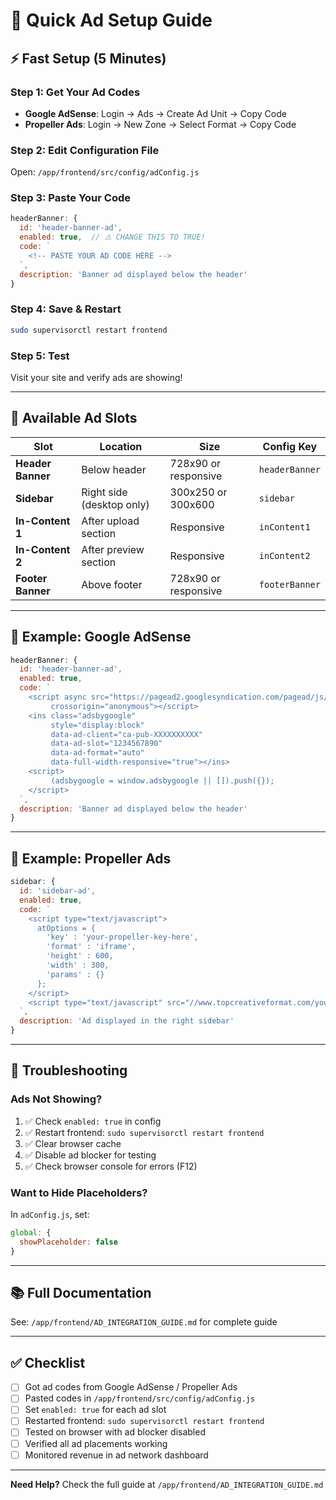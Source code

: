 # 🚀 Quick Ad Setup Guide

## ⚡ Fast Setup (5 Minutes)

### Step 1: Get Your Ad Codes
- **Google AdSense**: Login → Ads → Create Ad Unit → Copy Code
- **Propeller Ads**: Login → New Zone → Select Format → Copy Code

### Step 2: Edit Configuration File
Open: `/app/frontend/src/config/adConfig.js`

### Step 3: Paste Your Code
```javascript
headerBanner: {
  id: 'header-banner-ad',
  enabled: true,  // ⚠️ CHANGE THIS TO TRUE!
  code: `
    <!-- PASTE YOUR AD CODE HERE -->
  `,
  description: 'Banner ad displayed below the header'
}
```

### Step 4: Save & Restart
```bash
sudo supervisorctl restart frontend
```

### Step 5: Test
Visit your site and verify ads are showing!

---

## 📍 Available Ad Slots

| Slot | Location | Size | Config Key |
|------|----------|------|------------|
| **Header Banner** | Below header | 728x90 or responsive | `headerBanner` |
| **Sidebar** | Right side (desktop only) | 300x250 or 300x600 | `sidebar` |
| **In-Content 1** | After upload section | Responsive | `inContent1` |
| **In-Content 2** | After preview section | Responsive | `inContent2` |
| **Footer Banner** | Above footer | 728x90 or responsive | `footerBanner` |

---

## 📝 Example: Google AdSense

```javascript
headerBanner: {
  id: 'header-banner-ad',
  enabled: true,
  code: `
    <script async src="https://pagead2.googlesyndication.com/pagead/js/adsbygoogle.js?client=ca-pub-XXXXXXXXXX"
         crossorigin="anonymous"></script>
    <ins class="adsbygoogle"
         style="display:block"
         data-ad-client="ca-pub-XXXXXXXXXX"
         data-ad-slot="1234567890"
         data-ad-format="auto"
         data-full-width-responsive="true"></ins>
    <script>
         (adsbygoogle = window.adsbygoogle || []).push({});
    </script>
  `,
  description: 'Banner ad displayed below the header'
}
```

---

## 📝 Example: Propeller Ads

```javascript
sidebar: {
  id: 'sidebar-ad',
  enabled: true,
  code: `
    <script type="text/javascript">
      atOptions = {
        'key' : 'your-propeller-key-here',
        'format' : 'iframe',
        'height' : 600,
        'width' : 300,
        'params' : {}
      };
    </script>
    <script type="text/javascript" src="//www.topcreativeformat.com/your-key/invoke.js"></script>
  `,
  description: 'Ad displayed in the right sidebar'
}
```

---

## 🔧 Troubleshooting

### Ads Not Showing?
1. ✅ Check `enabled: true` in config
2. ✅ Restart frontend: `sudo supervisorctl restart frontend`
3. ✅ Clear browser cache
4. ✅ Disable ad blocker for testing
5. ✅ Check browser console for errors (F12)

### Want to Hide Placeholders?
In `adConfig.js`, set:
```javascript
global: {
  showPlaceholder: false
}
```

---

## 📚 Full Documentation
See: `/app/frontend/AD_INTEGRATION_GUIDE.md` for complete guide

---

## ✅ Checklist

- [ ] Got ad codes from Google AdSense / Propeller Ads
- [ ] Pasted codes in `/app/frontend/src/config/adConfig.js`
- [ ] Set `enabled: true` for each ad slot
- [ ] Restarted frontend: `sudo supervisorctl restart frontend`
- [ ] Tested on browser with ad blocker disabled
- [ ] Verified all ad placements working
- [ ] Monitored revenue in ad network dashboard

---

**Need Help?** Check the full guide at `/app/frontend/AD_INTEGRATION_GUIDE.md`
